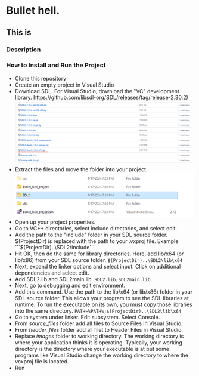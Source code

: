 # Bullet hell.
## This is
### Description


### How to Install and Run the Project
- Clone this repository
- Create an empty project in Visual Studio
- Download SDL. For Visual Studio, download the "VC" development library. 	https://github.com/libsdl-org/SDL/releases/tag/release-2.30.2)
	![The "VC" development library](/sdl_vc.png)
- Extract the files and move the folder into your project.
	![SDL2 location](/sdl_location.png)
- Open up your project properties.
- Go to VC++ directories, select include directories, and select edit.
- Add the path to the "include" folder in your SDL source folder. $(ProjectDir) is replaced with the path to your .vxproj file.
	Example ```$(ProjectDir)..\SDL2\include```
- Hit OK, then do the same for library directories. Here, add lib/x64 (or lib/x86) from your SDL source folder.
	```$(ProjectDir)..\SDL2\lib\x64```
- Next, expand the linker options and select input. Click on additional dependencies and select edit. 
- Add SDL2.lib and SDL2main.lib. 
	```SDL2.lib;SDL2main.lib```
- Next, go to debugging and edit environment. 
- Add this command. Use the path to the lib/x64 (or lib/x86) folder in your SDL source folder. This allows your program to see the SDL libraries at runtime. To run the executable on its own, you must copy those libraries into the same directory. 
	```PATH=%PATH%;$(ProjectDir)..\SDL2\lib\x64```
- Go to system under linker. Edit subsystem. Select Console.
- From *source_files* folder add all files to Source Files in Visual Studio.
- From *header_files* folder add all filet to Header Files in Visual Studio.
- Replace *images* folder to working directory. The working directory is where your application thinks it is operating. Typically, your working directory is the directory where your executable is at but some programs like Visual Studio change the working directory to where the vcxproj file is located.
- Run

